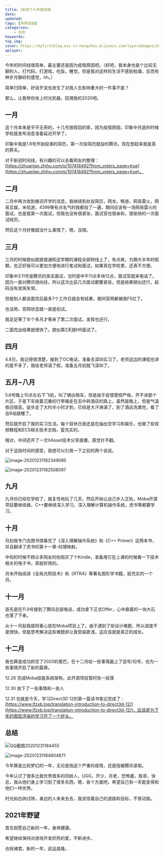 ```yaml
---
title: 2020个人年度总结
date:
updated:
tags: [年终总结]
categories:
	- 日志
keywords:
top_img:
cover: https://myfirstblog.oss-cn-hangzhou.aliyuncs.com/typoraImages/20201231184511.png
aplayer:
---
```

<meta name="referrer" content="no-referrer" />

今年的时间线很简单，最主要还是因为疫情原因吧。（好吧，我本身也是个比较无聊的人，打代码，打游戏，吃饭，睡觉，但是我对这样的生活不感到枯燥，反而有种岁月静好的感觉，hh。）

简单归简单，好说歹说也发生了对我人生影响重大的一件事不是？

那么，让我带你坐上时光机器，回溯我的2020吧。

## 一月

这个月本来是平平无奇的，十几号放假回的家，因为疫情原因，印象中月底的时候学校就发布消息准备延迟开学了。

印象中我是1.8号开始投递的简历，第一次投简历就投的腾讯，现在想起来我是真的莽夫。

对于新冠时间线，有兴趣的可以去看网友的整理：[https://zhuanlan.zhihu.com/p/107418492?from_voters_page=true](https://zhuanlan.zhihu.com/p/107418492?from_voters_page=true)。

## 二月

二月中再次收到推迟开学的消息，我继续到处投简历，网龙，畅游，网易雷火，网易互娱，米哈游，4399等有点名气的我都投了一遍，期间应该有一场网易雷火的面试，也是我第一次面试，但我也没有很紧张，面试官也很亲和，很愉快的一次面试经历。

然后这个月好像就没什么事情了，嗯，没错。

## 三月

三月的时候貌似就直接通知这学期的课程全部转线上了，有点爽，为期大半年的假期，也正好我可以更加方便地进行笔试和面试，如果真在学校里，还真不方便。

印象中3.11号是腾讯的突击面试，当时是中午11点多快12点，面试官就来电话了。因为一直对腾讯很向往，所以这次比前几次面试都要紧张，但是结果貌似还行，起码没有发挥失常。

但是别人都说面完后最多7个工作日就会有结果，期间官网都被我F5烂了。

也没用，官网状态就一直是初试。

我足足等了半个多月才等来了第二次面试，发挥也还行。

二面完出结果就很快了。貌似第2天就HR面试了。

## 四月

4.8日，我记得很清楚，接到了OC电话，准备去深圳实习了，老师这边的课程也讲的差不多了，我给老师请了假，准备五月初就飞深圳了。

## 五月~八月

5.6号晚上10点左右下飞机，叫了辆出租车，但是由于疫情管控严格，开不进那个片区，于是下车拖着沉重的行李箱走在去中转酒店的路上，虽然是晚上，但是气温依旧很高，徒步走了大约半小时才到，已经是大汗淋漓了，到了酒店洗漱完，看了会B站就睡了。

然后就开启了我的实习生活。每个双休日我还是在抽出空学习和娱乐，也做了些视频教程和ECS相关技术文档，蛮充实的。

哦对，中间还开了一次XAsset技术分享直播，感觉针不戳。

对于这段时间的感受，我想可以引用一下之前的两个说说。

![image-20201231182349085](https://myfirstblog.oss-cn-hangzhou.aliyuncs.com/typoraImages/20201231182349.png)

![image-20201231182508097](https://myfirstblog.oss-cn-hangzhou.aliyuncs.com/typoraImages/20201231182508.png)

## 九月

九月份已经在学校了，报复性地玩了几天，然后开始让自己步入正轨，Moba开源项目要继续做，C++要继续深入学习，深入理解计算机操作系统，虎书等都要学习。

## 十月

月初我专门去图书馆看完了《深入理解操作系统》和《C++ Primer》这两本书，并且翻译了虎书的第十一章-纹理映射。

中旬的时候不顾众多网友的劝阻买了个Kindle，准备用它在上课的时候看一下技术相关的电子书，真挺好用的。

月末开始阅读《全局光照技术》和《RTR4》等著名图形学书籍，挺充实的一个月。

## 十一月

首先是在11.9号接到了腾讯总部电话，成功拿下正式Offer，心中悬着的一块大石也落了下来。

从十一月起我就将重心放在Moba项目上了。由于遇到了些设计难题，所以进度不是很快。但是思考解决这些难题却让我受益匪浅，这应该就是真正的成长。

## 十二月

我也算是成功抓住了2020的尾巴，在十二月给一些事情画上了逗号/句号，也为一些事情开启了新的篇章。

12.26 完成Moba技能系统架构，此开源项目暂时告一段落

12.30 放下了一些事情和一些人

12.31 也就是今天，学习Direct3D 12的第一篇读书笔记完成了：[https://www.lfzxb.top/translation-introduction-to-direct3d-12/](https://www.lfzxb.top/translation-introduction-to-direct3d-12/)，应该是为下年的图型渲染的学习开了一个好头。

## 总结

![QQ截图20201231184455](https://myfirstblog.oss-cn-hangzhou.aliyuncs.com/typoraImages/20201231184511.png)

![image-20201231184604871](https://myfirstblog.oss-cn-hangzhou.aliyuncs.com/typoraImages/20201231184604.png)

今年算是比较梦幻的一年，无论是指这个严重的疫情，还是指被腾讯录取。

今年认识了很多比我优秀很多的同龄人，UGG，开少，月老，恐怖酱，胜哥，快总，我从他们身上学习到了很多东西，嗯，各个方面吧，希望自己有一天能变得和他们一样优秀。

时光如白驹过隙，身边的人来来去去，我坚信着自己的道路和目标，不曾动摇。

## 2021年野望

首先祝愿自己新的一年，身体健康。

希望继续保持对游戏开发炽热的爱，不断进步。

也祝诸君，新的一年，武运昌隆。
